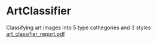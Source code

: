 # ArtClassifier
Classifying art images into 5 type cathegories and 3 styles
 [art_classifier_report.pdf](https://github.com/user-attachments/files/16845113/art_classifier_report.pdf)
